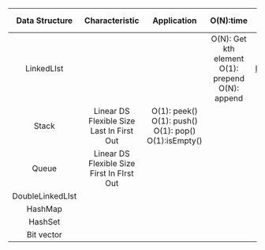 | Data Structure | Characteristic | Application |  O(N):time |   Source (Python)|  Source (Java) | Reference |
|:--------:|:--------:|:--------:|:--------:|:--------:|:--------:|:--------:|
| LinkedLIst| | | O(N): Get kth element</br>O(1): prepend</br> O(N): append | [linked_list](https://github.com/juyoung228/Evolving_Basic/blob/master/Data_Structure/Source%20Code/Python/linked_list.ipynb) |  | [Youtube_HackerRank](https://www.youtube.com/watch?v=oSWTXtMglKE)|
| Stack | Linear DS </br> Flexible Size </br> Last In First Out | O(1): peek() </br> O(1): push() </br> O(1): pop() </br> O(1):isEmpty()  | | | | [Youtube_HackerRank](https://www.youtube.com/watch?v=wjI1WNcIntg) |
| Queue| Linear DS </br> Flexible Size  </br> First In FIrst Out| | | | | [Youtube_HackerRank](https://www.youtube.com/watch?v=wjI1WNcIntg)|
| DoubleLinkedLIst | | | | | |
| HashMap | |  |  |  | |
| HashSet | |  | |  | |
| Bit vector |  |  |  |   |  | 